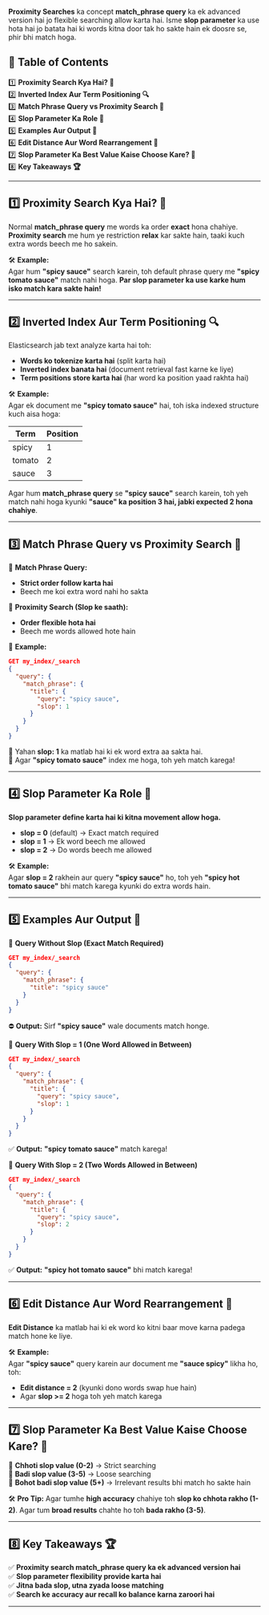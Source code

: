 **Proximity Searches** ka concept **match_phrase query** ka ek advanced version hai jo flexible searching allow karta hai. Isme **slop parameter** ka use hota hai jo batata hai ki words kitna door tak ho sakte hain ek doosre se, phir bhi match hoga.

## 📌 **Table of Contents**  
1️⃣ **Proximity Search Kya Hai? 🧐**  
2️⃣ **Inverted Index Aur Term Positioning 🔍**  
3️⃣ **Match Phrase Query vs Proximity Search 🤔**  
4️⃣ **Slop Parameter Ka Role 📏**  
5️⃣ **Examples Aur Output 📝**  
6️⃣ **Edit Distance Aur Word Rearrangement 🔄**  
7️⃣ **Slop Parameter Ka Best Value Kaise Choose Kare? 🎯**  
8️⃣ **Key Takeaways 🏆**  

---  

## 1️⃣ **Proximity Search Kya Hai? 🧐**  
Normal **match_phrase query** me words ka order **exact** hona chahiye. **Proximity search** me hum ye restriction **relax** kar sakte hain, taaki kuch extra words beech me ho sakein.  

🛠 **Example:**  
Agar hum **"spicy sauce"** search karein, toh default phrase query me **"spicy tomato sauce"** match nahi hoga. **Par slop parameter ka use karke hum isko match kara sakte hain!**  

---

## 2️⃣ **Inverted Index Aur Term Positioning 🔍**  
Elasticsearch jab text analyze karta hai toh:  
- **Words ko tokenize karta hai** (split karta hai)  
- **Inverted index banata hai** (document retrieval fast karne ke liye)  
- **Term positions store karta hai** (har word ka position yaad rakhta hai)  

🛠 **Example:**  
Agar ek document me **"spicy tomato sauce"** hai, toh iska indexed structure kuch aisa hoga:  

| Term   | Position |
|--------|---------|
| spicy  | 1       |
| tomato | 2       |
| sauce  | 3       |

Agar hum **match_phrase query** se **"spicy sauce"** search karein, toh yeh match nahi hoga kyunki **"sauce" ka position 3 hai, jabki expected 2 hona chahiye**.  

---

## 3️⃣ **Match Phrase Query vs Proximity Search 🤔**  
📍 **Match Phrase Query:**  
- **Strict order follow karta hai**  
- Beech me koi extra word nahi ho sakta  

📍 **Proximity Search (Slop ke saath):**  
- **Order flexible hota hai**  
- Beech me words allowed hote hain  

🚀 **Example:**  

```json
GET my_index/_search
{
  "query": {
    "match_phrase": {
      "title": {
        "query": "spicy sauce",
        "slop": 1
      }
    }
  }
}
```

🔹 Yahan **slop: 1** ka matlab hai ki ek word extra aa sakta hai.  
🔹 Agar **"spicy tomato sauce"** index me hoga, toh yeh match karega!  

---

## 4️⃣ **Slop Parameter Ka Role 📏**  
**Slop parameter define karta hai ki kitna movement allow hoga.**  
- **slop = 0** (default) → Exact match required  
- **slop = 1** → Ek word beech me allowed  
- **slop = 2** → Do words beech me allowed  

🛠 **Example:**  
Agar **slop = 2** rakhein aur query **"spicy sauce"** ho, toh yeh **"spicy hot tomato sauce"** bhi match karega kyunki do extra words hain.  

---

## 5️⃣ **Examples Aur Output 📝**  

📍 **Query Without Slop (Exact Match Required)**  
```json
GET my_index/_search
{
  "query": {
    "match_phrase": {
      "title": "spicy sauce"
    }
  }
}
```
⛔ **Output:** Sirf **"spicy sauce"** wale documents match honge.  

📍 **Query With Slop = 1 (One Word Allowed in Between)**  
```json
GET my_index/_search
{
  "query": {
    "match_phrase": {
      "title": {
        "query": "spicy sauce",
        "slop": 1
      }
    }
  }
}
```
✅ **Output:** **"spicy tomato sauce"** match karega!  

📍 **Query With Slop = 2 (Two Words Allowed in Between)**  
```json
GET my_index/_search
{
  "query": {
    "match_phrase": {
      "title": {
        "query": "spicy sauce",
        "slop": 2
      }
    }
  }
}
```
✅ **Output:** **"spicy hot tomato sauce"** bhi match karega!  

---

## 6️⃣ **Edit Distance Aur Word Rearrangement 🔄**  
**Edit Distance** ka matlab hai ki ek word ko kitni baar move karna padega match hone ke liye.  

🛠 **Example:**  
Agar **"spicy sauce"** query karein aur document me **"sauce spicy"** likha ho, toh:  
- **Edit distance = 2** (kyunki dono words swap hue hain)  
- Agar **slop >= 2** hoga toh yeh match karega  

---

## 7️⃣ **Slop Parameter Ka Best Value Kaise Choose Kare? 🎯**  
🔹 **Chhoti slop value (0-2)** → Strict searching  
🔹 **Badi slop value (3-5)** → Loose searching  
🔹 **Bohot badi slop value (5+)** → Irrelevant results bhi match ho sakte hain  

🛠 **Pro Tip:** Agar tumhe **high accuracy** chahiye toh **slop ko chhota rakho (1-2)**. Agar tum **broad results** chahte ho toh **bada rakho (3-5)**.  

---

## 8️⃣ **Key Takeaways 🏆**  
✅ **Proximity search match_phrase query ka ek advanced version hai**  
✅ **Slop parameter flexibility provide karta hai**  
✅ **Jitna bada slop, utna zyada loose matching**  
✅ **Search ke accuracy aur recall ko balance karna zaroori hai**  

---

